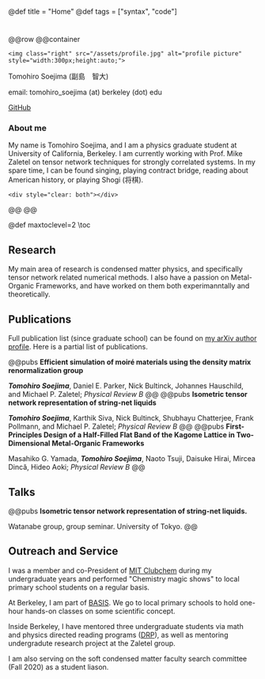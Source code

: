 @def title = "Home"
@def tags = ["syntax", "code"]

# 


@@row
@@container
~~~
<img class="right" src="/assets/profile.jpg" alt="profile picture"  style="width:300px;height:auto;">
~~~
Tomohiro Soejima (副島　智大)

email: tomohiro_soejima (at) berkeley (dot) edu

[GitHub](https://github.com/tomohiro-soejima)
### About me
My name is Tomohiro Soejima, and I am a physics graduate student at University of California, Berkeley. I am currently working with Prof. Mike Zaletel on tensor network techniques for strongly correlated systems. In my spare time, I can be found singing, playing contract bridge, reading about American history, or playing Shogi (将棋).

~~~
<div style="clear: both"></div>      
~~~
@@
@@

@def maxtoclevel=2
\toc <!-- you can use \toc as well -->



##  Research

My main area of research is condensed matter physics, and specifically tensor network related numerical methods. I also have a passion on Metal-Organic Frameworks, and have worked on them both experimanntally and theoretically.

## Publications

Full publication list (since graduate school) can be found on [my arXiv author profile](https://arxiv.org/a/soejima_t_1.html). Here is a partial list of publications.

@@pubs **Efficient simulation of moiré materials using the density matrix renormalization group**

**_Tomohiro Soejima_**, Daniel E. Parker, Nick Bultinck, Johannes Hauschild, and Michael P. Zaletel; _Physical Review B_ @@
@@pubs **Isometric tensor network representation of string-net liquids**

**_Tomohiro Soejima_**, Karthik Siva, Nick Bultinck, Shubhayu Chatterjee, Frank Pollmann, and Michael P. Zaletel; _Physical Review B_ @@
@@pubs **First-Principles Design of a Half-Filled Flat Band of the Kagome Lattice in Two-Dimensional Metal-Organic Frameworks**

Masahiko G. Yamada, **_Tomohiro Soejima_**, Naoto Tsuji, Daisuke Hirai, Mircea Dincă, Hideo Aoki; _Physical Review B_ @@

## Talks

@@pubs **Isometric tensor network representation of string-net liquids.**

 Watanabe group, group seminar. University of Tokyo. @@

## Outreach and Service

I was a member and co-President of [MIT Clubchem](https://www.youtube.com/watch?v=tCmNu9vNcyI&feature=youtu.be) during my undergraduate years and performed "Chemistry magic shows" to local primary school students on a regular basis.

At Berkeley, I am part of [BASIS](https://www.crscience.org/outreach/basis/). We go to local primary schools to hold one-hour hands-on classes on some scientific concept.

Inside Berkeley, I have mentored three undergraduate students via math and physics directed reading programs ([DRP](https://berkeleyphysicsdrp.wixsite.com/physicsberkeleydrp#:~:text=The%20Berkeley%20Physics%20Directed%20Reading,graduate%20student%20in%20the%20department.)), as well as mentoring undergradute research project at the Zaletel group.

I am also serving on the soft condensed matter faculty search committee (Fall 2020) as a student liason.
